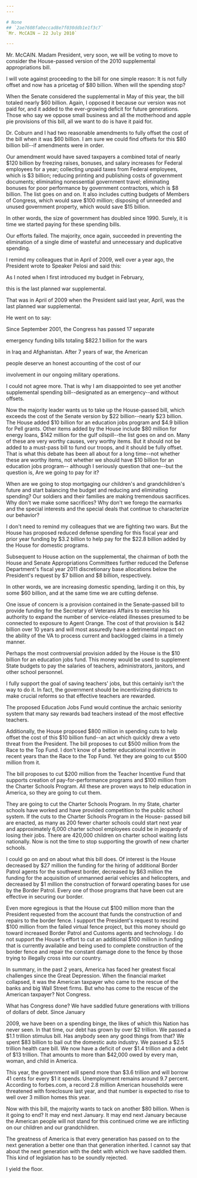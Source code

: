 ```yaml
---
---

# None
## `2ae7608fa0eccad8e7f030ddb1e1f3c7`
`Mr. McCAIN — 22 July 2010`

---
```



Mr. McCAIN. Madam President, very soon, we will be voting to move to 
consider the House-passed version of the 2010 supplemental 
appropriations bill.

I will vote against proceeding to the bill for one simple reason: It 
is not fully offset and now has a pricetag of $80 billion. When will 
the spending stop?

When the Senate considered the supplemental in May of this year, the 
bill totaled nearly $60 billion. Again, I opposed it because our 
version was not paid for, and it added to the ever-growing deficit for 
future generations. Those who say we oppose small business and all the 
motherhood and apple pie provisions of this bill, all we want to do is 
have it paid for.

Dr. Coburn and I had two reasonable amendments to fully offset the 
cost of the bill when it was $60 billion. I am sure we could find 
offsets for this $80 billion bill--if amendments were in order.

Our amendment would have saved taxpayers a combined total of nearly 
$120 billion by freezing raises, bonuses, and salary increases for 
Federal employees for a year; collecting unpaid taxes from Federal 
employees, which is $3 billion; reducing printing and publishing costs 
of government documents; eliminating nonessential government travel; 
eliminating bonuses for poor performance by government contractors, 
which is $8 billion. The list goes on and on. It also includes cutting 
budgets of Members of Congress, which would save $100 million; 
disposing of unneeded and unused government property, which would save 
$15 billion.

In other words, the size of government has doubled since 1990. 
Surely, it is time we started paying for these spending bills.

Our efforts failed. The majority, once again, succeeded in preventing 
the elimination of a single dime of wasteful and unnecessary and 
duplicative spending.

I remind my colleagues that in April of 2009, well over a year ago, 
the President wrote to Speaker Pelosi and said this:




 As I noted when I first introduced my budget in February, 


 this is the last planned war supplemental.


That was in April of 2009 when the President said last year, April, 
was the last planned war supplemental.

He went on to say:




 Since September 2001, the Congress has passed 17 separate 


 emergency funding bills totaling $822.1 billion for the wars 


 in Iraq and Afghanistan. After 7 years of war, the American 


 people deserve an honest accounting of the cost of our 


 involvement in our ongoing military operations.


I could not agree more. That is why I am disappointed to see yet 
another supplemental spending bill--designated as an emergency--and 
without offsets.

Now the majority leader wants us to take up the House-passed bill, 
which exceeds the cost of the Senate version by $22 billion--nearly $23 
billion. The House added $10 billion for an education jobs program and 
$4.9 billion for Pell grants. Other items added by the House include 
$80 million for energy loans, $142 million for the gulf oilspill--the 
list goes on and on. Many of these are very worthy causes, very worthy 
items. But it should not be added to a must-pass bill to fund our 
troops, and it should be fully offset. That is what this debate has 
been all about for a long time--not whether these are worthy items, not 
whether we should have $10 billion for an education jobs program--
although I seriously question that one--but the question is, Are we 
going to pay for it?

When are we going to stop mortgaging our children's and 
grandchildren's future and start balancing the budget and reducing and 
eliminating spending? Our soldiers and their families are making 
tremendous sacrifices. Why don't we make some sacrifices? Why don't we 
forego the earmarks and the special interests and the special deals 
that continue to characterize our behavior?

I don't need to remind my colleagues that we are fighting two wars. 
But the House has proposed reduced defense spending for this fiscal 
year and prior year funding by $3.2 billion to help pay for the $22.8 
billion added by the House for domestic programs.

Subsequent to House action on the supplemental, the chairman of both 
the House and Senate Appropriations Committees further reduced the 
Defense Department's fiscal year 2011 discretionary base allocations 
below the President's request by $7 billion and $8 billion, 
respectively.

In other words, we are increasing domestic spending, larding it on 
this, by some $60 billion, and at the same time we are cutting defense.

One issue of concern is a provision contained in the Senate-passed 
bill to provide funding for the Secretary of Veterans Affairs to 
exercise his authority to expand the number of service-related 
illnesses presumed to be connected to exposure to Agent Orange. The 
cost of that provision is $42 billion over 10 years and will most 
assuredly have a detrimental impact on the ability of the VA to process 
current and backlogged claims in a timely manner.

Perhaps the most controversial provision added by the House is the 
$10 billion for an education jobs fund. This money would be used to 
supplement State budgets to pay the salaries of teachers, 
administrators, janitors, and other school personnel.

I fully support the goal of saving teachers' jobs, but this certainly 
isn't the way to do it. In fact, the government should be incentivizing 
districts to make crucial reforms so that effective teachers are 
rewarded.

The proposed Education Jobs Fund would continue the archaic seniority 
system that many say rewards bad teachers instead of the most effective 
teachers.

Additionally, the House proposed $800 million in spending cuts to 
help offset the cost of this $10 billion fund--an act which quickly 
drew a veto threat from the President. The bill proposes to cut $500 
million from the Race to the Top Fund. I don't know of a better 
educational incentive in recent years than the Race to the Top Fund. 
Yet they are going to cut $500 million from it.

The bill proposes to cut $200 million from the Teacher Incentive Fund 
that supports creation of pay-for-performance programs and $100 million 
from the Charter Schools Program. All these are proven ways to help 
education in America, so they are going to cut them.

They are going to cut the Charter Schools Program. In my State, 
charter schools have worked and have provided competition to the public 
school system. If the cuts to the Charter Schools Program in the House-
passed bill are enacted, as many as 200 fewer charter schools could 
start next year and approximately 6,000 charter school employees could 
be in jeopardy of losing their jobs. There are 420,000 children on 
charter school waiting lists nationally. Now is not the time to stop 
supporting the growth of new charter schools.

I could go on and on about what this bill does. Of interest is the 
House decreased by $27 million the funding for the hiring of additional 
Border Patrol agents for the southwest border, decreased by $63 million 
the funding for the acquisition of unmanned aerial vehicles and 
helicopters, and decreased by $1 million the construction of forward 
operating bases for use by the Border Patrol. Every one of those 
programs that have been cut are effective in securing our border.

Even more egregious is that the House cut $100 million more than the 
President requested from the account that funds the construction of and 
repairs to the border fence. I support the President's request to 
rescind $100 million from the failed virtual fence project, but this 
money should go toward increased Border Patrol and Customs agents and 
technology. I do not support the House's effort to cut an additional 
$100 million in funding that is currently available and being used to 
complete construction of the border fence and repair the constant 
damage done to the fence by those trying to illegally cross into our 
country.

In summary, in the past 2 years, America has faced her greatest 
fiscal challenges since the Great Depression. When the financial market 
collapsed, it was the American taxpayer who came to the rescue of the 
banks and big Wall Street firms. But who has come to the rescue of the 
American taxpayer? Not Congress.

What has Congress done? We have saddled future generations with 
trillions of dollars of debt. Since January


2009, we have been on a spending binge, the likes of which this Nation 
has never seen. In that time, our debt has grown by over $2 trillion. 
We passed a $1.1 trillion stimulus bill. Has anybody seen any good 
things from that? We spent $83 billion to bail out the domestic auto 
industry. We passed a $2.5 trillion health care bill. We now have a 
deficit of over $1.4 trillion and a debt of $13 trillion. That amounts 
to more than $42,000 owed by every man, woman, and child in America.

This year, the government will spend more than $3.6 trillion and will 
borrow 41 cents for every $1 it spends. Unemployment remains around 9.7 
percent. According to forbes.com, a record 2.8 million American 
households were threatened with foreclosure last year, and that number 
is expected to rise to well over 3 million homes this year.

Now with this bill, the majority wants to tack on another $80 
billion. When is it going to end? It may end next January. It may end 
next January because the American people will not stand for this 
continued crime we are inflicting on our children and our 
grandchildren.

The greatness of America is that every generation has passed on to 
the next generation a better one than that generation inherited. I 
cannot say that about the next generation with the debt with which we 
have saddled them. This kind of legislation has to be soundly rejected.

I yield the floor.